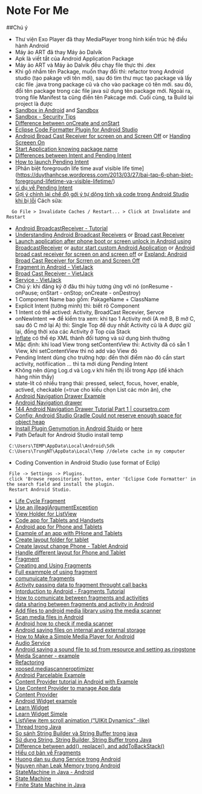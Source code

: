 # Note For Me
##Chú ý
+ Thư viện Exo Player đã thay MediaPlayer trong hình kiến trúc hệ điều hành Android
+ Máy ảo ART đã thay Máy ảo Dalvik
+ Apk là viết tắt của Android Application Package
+ Máy ảo ART và Máy ảo Dalvik đều chạy file thực thi .dex
+ Khi gõ nhầm tên Package, muốn thay đổi thì: refactor trong Android studio (tạo pakage với tên mới), sau đó tìm thư mục tạo package và lấy các file .java trong package cũ và cho vào package có tên mới. sau đó, đổi tên package trong các file java sử dụng tên package mới. Ngoài ra, trong file Manifest ta cũng điền tên Pakcage mới. Cuối cùng, ta Build lại project là được
+ [Sandbox in Android](http://www.androidauthority.com/secure-android-90523/) and [Sandbox](http://researchcenter.paloaltonetworks.com/2014/08/insecure-internal-storage-android/)
+ [Sandbox - Security Tips](https://developer.android.com/training/articles/security-tips.html)
+ [Difference between onCreate and onStart](http://stackoverflow.com/questions/6812003/difference-between-oncreate-and-onstart)
+ [Eclipse Code Formatter Plugin for Android Studio](http://stackoverflow.com/questions/16710367/android-code-style-in-intellij-idea-android-studio)
+ [Android Broad Cast Receiver for screen on and Screen Off](http://stackoverflow.com/questions/9477922/android-broadcast-receiver-for-screen-on-and-screen-off) or [Handing Screeen On](https://thinkandroid.wordpress.com/2010/01/24/handling-screen-off-and-screen-on-intents/)
+ [Start Application knowing package name](http://stackoverflow.com/questions/3422758/start-application-knowing-package-name)
+ [Differences between Intent and Pending Intent](http://stackoverflow.com/questions/24257247/differences-between-intent-and-pendingintent)
+ [How to launch Pending Intent](http://iserveandroid.blogspot.com/2011/03/how-to-launch-pending-intent.html)
+ [Phân biệt foregroudn life time avaf visible life time] (https://duythanhcse.wordpress.com/2013/03/27/bai-tap-6-phan-biet-foreground-lifetime-va-visible-lifetime/)
+ [ví dụ về Pending Intent](http://www.programcreek.com/java-api-examples/android.app.PendingIntent)
+ [Gợi ý chỉnh lại chế độ gới ý tự dộng  tính và code trong Android Studio khi bị lỗi](http://stackoverflow.com/questions/18370599/android-studio-auto-complete-and-other-features-not-working) 
Cách sửa:
```
  Go File > Invalidate Caches / Restart... > Click at Invalidate and Restart
```
+ [Android BroadcastReceiver - Tutorial](http://www.vogella.com/tutorials/AndroidBroadcastReceiver/article.html#pending-intent)
+ [Understanding Android Broadcast Receivers](http://codetheory.in/android-broadcast-receivers/) or [Broad cast Receiver](http://www.tutorialspoint.com/android/android_broadcast_receivers.htm)
+ [Launch application after phone boot or screen unlock in Android using BroadcastReceiver](http://findnerd.com/list/view/Launch-application-after-phone-boot-or-screen-unlock-in-Android-using-BroadcastReceiver/98/) or [autor start custom Android Application](http://www.digi.com/resources/documentation/digidocs/90001945-13/task/android/t_faq_autostart_custom_android_applications.htm) or [Android broad cast receiver for screen on and screen off](http://stackoverflow.com/questions/9477922/android-broadcast-receiver-for-screen-on-and-screen-off) or [Expland: Android Broad Cast Receiver for Scrren on and Screen Off](https://codedump.io/share/svQs8bwGaeGj/1/android-broadcast-receiver-for-screen-on-and-screen-off)
+ [Fragment in Android - VietJack](http://vietjack.com/android/fragment_trong_android.jsp)
+ [Broad Cast Receiver - VietJack](http://vietjack.com/android/broadcast_receiver_trong_android.jsp)
+ [Service - VietJack](http://vietjack.com/android/service_trong_android.jsp)
+ Chú ý: khi đăng ký ở đâu thì hủy tương ứng với nó
(onResume - onPause; onStart - onStop; onCreate - onDestroy)
+ 1 Component Name bao gồm: PakageName + ClassName
+ Explicit Intent (tường minh) thì: biết rõ Component
+ 1 Intent có thể actived: Activity, BroadCast Recevier, Servce
+ onNewIntent ==> để kiểm tra xem: khi tạo 1 Activity mới (A mở B, B mở C, sau đó C mở lại A) thì: Single Top để duy nhất Activity cũ là A được giữ lại, đồng thời xóa các Activity ở Top của Stack
+ [Inflate](http://stackoverflow.com/questions/4448779/how-to-inflate-xml-layout-file-correctly-inside-custom-viewgroup) có thể ép XML thành đối tượng và sử dụng bình thường
+ Mặc định: khi load View trong setContentView thì: Activity đã có sẵn 1 View, khi setContentView thì nó add vào View đó
+ Pending Intent dùng cho trường hợp: đến thời điểm nào đó cần start activity, notifiication ... thì ta mới dùng Pending Intent
+ Không nên dùng Log.d và Log.v khi hiển thị lỗi trong App (để khách hàng nhìn thấy)
+ state-lít có nhiều trạng thái: pressed, select, focus, hover, enable, actived, checkable (=true cho kiểu chọn List các món ăn), che
+ [Android Navigation Drawer Example](https://www.codeofaninja.com/2014/02/android-navigation-drawer-example.html)
+ [Android Navigation drawer ](http://www.journaldev.com/9958/android-navigation-drawer-example-tutorial)
+ [144 Android Navigation Drawer Tutorial Part 1 | coursetro.com](https://www.youtube.com/watch?v=K8hSIP2ha-g)
+ [Config: Android Studio Gradle Could not reserve enough space for object heap](http://stackoverflow.com/questions/30045417/android-studio-gradle-could-not-reserve-enough-space-for-object-heap)
+ [Install Plugin Genymotion in Android Stuido](http://stackoverflow.com/questions/36142055/genymotion-device-doesnt-appear-on-device-chooser-android-studio) or [here](http://stackoverflow.com/questions/27261474/android-studio-doesnt-see-genymotion)
+ Path Default for Android Studio install temp
```
 C:\Users\TEMP\AppData\Local\Android\Sdk
 C:\Users\TrungNT\AppData\Local\Temp //delete cache in my computer
```

+ Coding Convention in Android Studio (use format of Eclip)
```
 File -> Settings -> Plugins.
 click 'Browse repositories' button, enter 'Eclipse Code Formatter' in the search field and install the plugin.
 Restart Android Studio.
```
+ [Life Cycle Fragment](http://www.journaldev.com/9266/android-fragment-example-tutorial-lifecycle)
+ [Use an illeaglArgumentException](http://stackoverflow.com/questions/10344187/is-this-the-correct-way-to-use-an-illegalargumentexception)
+ [View Holder for ListView](https://www.codeofaninja.com/2013/09/android-viewholder-pattern-example.html)
+ [Code app for Tablets and Handsets](https://developer.android.com/guide/practices/tablets-and-handsets.html)
+ [Android app for Phone and Tablets](http://stackoverflow.com/questions/7468049/android-app-for-phone-and-tablet-1-or-2-apps)
+ [Example of an app with PHone and Tablets](https://www.b4x.com/android/forum/threads/example-of-an-app-with-a-phone-and-tablet-layouts.22999/)
+ [Create layout folder for tablet](http://android-er.blogspot.com/2013/04/create-layout-folder-for-tablet.html)
+ [Create layout change Phone - Tablet Android](http://www.coderzheaven.com/2013/02/17/create-layouts-change-phone-tablet-android-fragments/)
+ [Handle different layout for Phone and Tablet](http://android-er.blogspot.com/2013/04/handle-different-layout-for-phone-and.html)
+ [Fragment](https://developer.android.com/training/basics/fragments/index.html)
+ [Creating and Using Fragments](https://guides.codepath.com/android/Creating-and-Using-Fragments)
+ [Full exammple of using fragment](http://www.easyinfogeek.com/2013/07/full-example-of-using-fragment-in.html)
+ [comunuicate fragments](https://developer.android.com/training/basics/fragments/communicating.html)
+ [Activity passing data to fragment throught call backs](http://stackoverflow.com/questions/20040024/activity-passing-data-to-fragment-through-callbacks)
+ [Intorduction to Android - Fragments Tutorial](https://www.raywenderlich.com/117838/introduction-to-android-fragments-tutorial)
+ [How to comunicate between fragments and activities](http://simpledeveloper.com/how-to-communicate-between-fragments-and-activities/)
+ [data sharing between fragments and activity in Android](http://stackoverflow.com/questions/13445594/data-sharing-between-fragments-and-activity-in-android)
+ [Add files to android media library using the media scanner](http://www.grokkingandroid.com/adding-files-to-androids-media-library-using-the-mediascanner/)
+ [Scan media files in Android](http://droidyue.com/blog/2014/01/19/scan-media-files-in-android/)
+ [Android how to check if media scanner](http://sudarnimalan.blogspot.com/2012/05/android-how-to-check-if-media-scanner.html)
+ [Android saving files on internal and external storage](http://codetheory.in/android-saving-files-on-internal-and-external-storage/)
+ [How to Make a Simple Media Player for Android](http://hubpages.com/technology/How-to-Make-a-Simple-Media-Player-for-Android)
+ [Audio Service](https://gettysburg.wccnet.edu/aa/web/chasselb/cps251W12/Web/Contents/Class_Content/AudioService.htm)
+ [Android saving a sound file to sd from resource and setting as ringstone](http://www.stealthcopter.com/blog/2010/01/android-saving-a-sound-file-to-sd-from-resource-and-setting-as-ringtone/)
+ [Meida Scanner - example](http://alvinalexander.com/java/jwarehouse/android/media/java/android/media/MediaScanner.java.shtml)
+ [Refactoring](https://refactoring.guru/refactorings/refactorings)
+ [xposed.mediascanneroptimizer](http://repo.xposed.info/module/com.thomashofmann.xposed.mediascanneroptimizer)
+ [Android Parcelable Example](http://prasanta-paul.blogspot.com/2010/06/android-parcelable-example.html)
+ [Content Provider tutorial in Android with Example](http://www.compiletimeerror.com/2013/12/content-provider-in-android.html#.V7RSQJCg-Va)
+ [Use Content Provider to manage App data](https://www.sitepoint.com/using-androids-content-providers-manage-app-data/)
+ [Content Provider](http://www.compiletimeerror.com/2013/12/content-provider-in-android.html#.V7XFw5Cg-Va)
+ [Android Widget example](https://www.sitepoint.com/how-to-code-an-android-widget/)
+ [Learn Widget](https://developer.android.com/guide/topics/appwidgets/index.html)
+ [Learn Widget Simple](http://www.androidauthority.com/create-simple-android-widget-608975/)
+ [ListView item scroll animation (“UIKit Dynamics” -like)](http://stackoverflow.com/questions/21588188/listview-item-scroll-animation-uikit-dynamics-like)
+ [Thread trong Java](http://chuyengiait.com/threads/interview-java-cach-chuyen-phuong-thuc-thanh-thread-safe.24.html)
+ [So sánh String Builder và String Buffer trong java](http://vietjack.com/java/so_sanh_lop_stringbuffer_va_stringbuilder_trong_java.jsp)
+ [Sử dụng String, String Builder, String Buffer trong Java](http://o7planning.org/vi/10217/huong-dan-su-dung-java-string-stringbuffer-va-stringbuilder)
+ [Difference between add(), replace(), and addToBackStack()](http://stackoverflow.com/questions/18634207/difference-between-add-replace-and-addtobackstack)
+ [Hiểu cơ bản về Fragments](http://congdongjava.com/forum/threads/h%C6%B0%E1%BB%9Bng-d%E1%BA%ABn-fragment.18030/)
+ [Huong dan su dung Service trong Android](http://o7planning.org/vi/10421/huong-dan-su-dung-service-trong-android)
+ [Nguyen nhan Leak Memory trong Android](https://tamninja.wordpress.com/2015/08/19/memory-leaknguyen-nhan-gay-leak-trong-android-phan-i/)
+ [StateMachine in Java - Android](https://android.googlesource.com/platform/frameworks/base/+/095c58b73ac112cc7e00771430765434893d8bc5/core/java/com/android/internal/util/StateMachine.java)
+ [State Machine](http://stackoverflow.com/questions/25581176/java-enum-based-state-machine-fsm-passing-in-events)
+ [Finite State Machine in Java](http://dynamicfsm.blogspot.com/)
